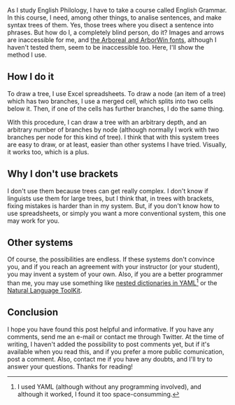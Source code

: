 <!--
.. title: Syntax trees for blind people
.. slug: syntax-trees-for-blind-people
.. date: 2018-01-28 12:00:00+01:00
.. tags: linguistics, accessibility, office, excel
.. category: 
.. link: 
.. description: 
.. type: text
-->

As I study English Philology, I have to take a course called English Grammar. In this course, I need, among other things, to analise sentences, and make syntax trees of them. Yes, those trees where you disect a sentence into phrases. But how do I, a completely blind person, do it? Images and arrows are inaccessible for me, and [the Arboreal and ArborWin fonts][arborwin], although I haven't tested them, seem to be inaccessible too. Here, I'll show the method I use.

[Arborwin]: https://www.cascadilla.com/arboreal.html

## How I do it

To draw a tree, I use Excel spreadsheets. To draw a node (an item of a tree) which has two branches, I use a merged cell, which splits into two cells below it. Then, if one of the cells has further branches, I do the same thing. 

With this procedure, I can draw a tree with  an arbitrary depth, and an arbitrary number of branches by node (although normally I work with two branches per node for this kind of tree). I think that with this system trees are easy to draw, or at least, easier than other systems I have tried. Visually, it works too, which is a plus.

## Why I don't use brackets

I don't use them because trees can get really complex. I don't know if linguists use them for large trees, but I think that, in trees with brackets, fixing mistakes is harder than in my system. But, if you don't know how to use spreadsheets, or simply you want a more conventional system, this one may work for you.

## Other systems

Of course, the possibilities are endless. If these systems don't convince you, and if you reach an agreement with your instructor (or your student), you may invent a system of your own. Also, if you are a better programmer than me, you may use something like [nested dictionaries in YAML][YAML][^1] or the [Natural Language ToolKit][NLTK].

[YAML]: https://yaml.org/spec/1.2/spec.html
[NLTK]: https://www.nltk.org
[^1]: I used YAML (although without any programming involved), and although it worked, I found it too space-consumming.

## Conclusion

I hope you have found this post helpful and informative. If you have any comments, send me an e-mail or contact me through Twitter. At the time of writing, I haven't added the possibility to post comments yet, but if it's available when you read this, and if you prefer a more public comunication, post a comment. Also, contact me if you have any doubts, and I'll try to answer your questions. Thanks for reading!
